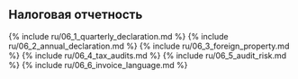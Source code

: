 ## Налоговая отчетность

{% include ru/06_1_quarterly_declaration.md %}
{% include ru/06_2_annual_declaration.md %}
{% include ru/06_3_foreign_property.md %}
{% include ru/06_4_tax_audits.md %}
{% include ru/06_5_audit_risk.md %}
{% include ru/06_6_invoice_language.md %}
